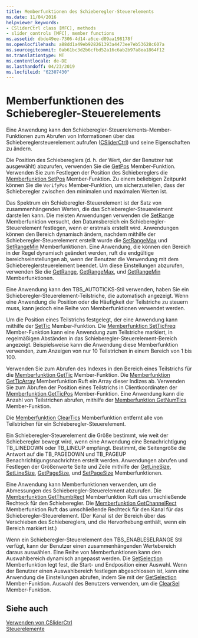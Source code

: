 ```yaml
---
title: Memberfunktionen des Schieberegler-Steuerelements
ms.date: 11/04/2016
helpviewer_keywords:
- CSliderCtrl class [MFC], methods
- slider controls [MFC], member functions
ms.assetid: dbde49ee-7306-4d14-a6ce-d09aa198178f
ms.openlocfilehash: a88dd1a49eb928261393a4473ee7eb53628c607a
ms.sourcegitcommit: 0ab61bc3d2b6cfbd52a16c6ab2b97a8ea1864f12
ms.translationtype: MT
ms.contentlocale: de-DE
ms.lasthandoff: 04/23/2019
ms.locfileid: "62307430"
---
```

# <a name="slider-control-member-functions"></a>Memberfunktionen des Schieberegler-Steuerelements

Eine Anwendung kann den Schieberegler-Steuerelements-Member-Funktionen zum Abrufen von Informationen über das Schiebereglersteuerelement aufrufen ([CSliderCtrl](../mfc/reference/csliderctrl-class.md)) und seine Eigenschaften zu ändern.

Die Position des Schiebereglers (d. h. der Wert, der der Benutzer hat ausgewählt) abzurufen, verwenden Sie die [GetPos](../mfc/reference/csliderctrl-class.md#getpos) Member-Funktion. Verwenden Sie zum Festlegen der Position des Schiebereglers die [Memberfunktion SetPos](../mfc/reference/csliderctrl-class.md#setpos) Member-Funktion. Zu einem beliebigen Zeitpunkt können Sie die `VerifyPos` Member-Funktion, um sicherzustellen, dass der Schieberegler zwischen den minimalen und maximalen Werten ist.

Das Spektrum ein Schieberegler-Steuerelement ist der Satz von zusammenhängenden Werten, die das Schieberegler-Steuerelement darstellen kann. Die meisten Anwendungen verwenden die [SetRange](../mfc/reference/csliderctrl-class.md#setrange) Memberfunktion versucht, den Datumsbereich ein Schieberegler-Steuerelement festlegen, wenn er erstmals erstellt wird. Anwendungen können den Bereich dynamisch ändern, nachdem mithilfe der Schieberegler-Steuerelement erstellt wurde die [SetRangeMax](../mfc/reference/csliderctrl-class.md#setrangemax) und [SetRangeMin](../mfc/reference/csliderctrl-class.md#setrangemin) Memberfunktionen. Eine Anwendung, die können den Bereich in der Regel dynamisch geändert werden, ruft die endgültige bereichseinstellungen ab, wenn der Benutzer die Verwendung mit dem Schiebereglersteuerelement beendet. Um diese Einstellungen abzurufen, verwenden Sie die [GetRange](../mfc/reference/csliderctrl-class.md#getrange), [GetRangeMax](../mfc/reference/csliderctrl-class.md#getrangemax), und [GetRangeMin](../mfc/reference/csliderctrl-class.md#getrangemin) Memberfunktionen.

Eine Anwendung kann den TBS_AUTOTICKS-Stil verwenden, haben Sie ein Schieberegler-Steuerelement-Teilstriche, die automatisch angezeigt. Wenn eine Anwendung die Position oder die Häufigkeit der Teilstriche zu steuern muss, kann jedoch eine Reihe von Memberfunktionen verwendet werden.

Um die Position eines Teilstrichs festgelegt, der eine Anwendung kann mithilfe der [SetTic](../mfc/reference/csliderctrl-class.md#settic) Member-Funktion. Die [Memberfunktion SetTicFreq](../mfc/reference/csliderctrl-class.md#setticfreq) Member-Funktion kann eine Anwendung zum Teilstriche markiert, in regelmäßigen Abständen in das Schieberegler-Steuerelement-Bereich angezeigt. Beispielsweise kann die Anwendung diese Memberfunktion verwenden, zum Anzeigen von nur 10 Teilstrichen in einem Bereich von 1 bis 100.

Verwenden Sie zum Abrufen des Indexes in den Bereich eines Teilstrichs für die [Memberfunktion GetTic](../mfc/reference/csliderctrl-class.md#gettic) Member-Funktion. Die [Memberfunktion GetTicArray](../mfc/reference/csliderctrl-class.md#getticarray) Memberfunktion Ruft ein Array dieser Indizes ab. Verwenden Sie zum Abrufen der Position eines Teilstrichs in Clientkoordinaten der [Memberfunktion GetTicPos](../mfc/reference/csliderctrl-class.md#getticpos) Member-Funktion. Eine Anwendung kann die Anzahl von Teilstrichen abrufen, mithilfe der [Memberfunktion GetNumTics](../mfc/reference/csliderctrl-class.md#getnumtics) Member-Funktion.

Die [Memberfunktion ClearTics](../mfc/reference/csliderctrl-class.md#cleartics) Memberfunktion entfernt alle von Teilstrichen für ein Schieberegler-Steuerelement.

Ein Schieberegler-Steuerelement die Größe bestimmt, wie weit der Schieberegler bewegt wird, wenn eine Anwendung eine Benachrichtigung TB_LINEDOWN oder TB_LINEUP empfängt. Bestimmt, die Seitengröße die Antwort auf die TB_PAGEDOWN und TB_PAGEUP Benachrichtigungsnachrichten erstellt werden. Anwendungen abrufen und Festlegen der Größenwerte Seite und Zeile mithilfe der [GetLineSize](../mfc/reference/csliderctrl-class.md#getlinesize), [SetLineSize](../mfc/reference/csliderctrl-class.md#setlinesize), [GetPageSize](../mfc/reference/csliderctrl-class.md#getpagesize), und [SetPageSize](../mfc/reference/csliderctrl-class.md#setpagesize) Memberfunktionen.

Eine Anwendung kann Memberfunktionen verwenden, um die Abmessungen des Schieberegler-Steuerelement abzurufen. Die [Memberfunktion GetThumbRect](../mfc/reference/csliderctrl-class.md#getthumbrect) Memberfunktion Ruft das umschließende Rechteck für den Schieberegler. Die [Memberfunktion GetChannelRect](../mfc/reference/csliderctrl-class.md#getchannelrect) Memberfunktion Ruft das umschließende Rechteck für den Kanal für das Schieberegler-Steuerelement. (Der Kanal ist der Bereich über das Verschieben des Schiebereglers, und die Hervorhebung enthält, wenn ein Bereich markiert ist.)

Wenn ein Schieberegler-Steuerelement den TBS_ENABLESELRANGE Stil verfügt, kann der Benutzer einen zusammenhängenden Wertebereich daraus auswählen. Eine Reihe von Memberfunktionen kann den Auswahlbereich dynamisch angepasst werden. Die [SetSelection](../mfc/reference/csliderctrl-class.md#setselection) Memberfunktion legt fest, die Start- und Endposition einer Auswahl. Wenn der Benutzer einen Auswahlbereich festlegen abgeschlossen ist, kann eine Anwendung die Einstellungen abrufen, indem Sie mit der [GetSelection](../mfc/reference/csliderctrl-class.md#getselection) Member-Funktion. Auswahl des Benutzers verwenden, um die [ClearSel](../mfc/reference/csliderctrl-class.md#clearsel) Member-Funktion.

## <a name="see-also"></a>Siehe auch

[Verwenden von CSliderCtrl](../mfc/using-csliderctrl.md)<br/>
[Steuerelemente](../mfc/controls-mfc.md)
